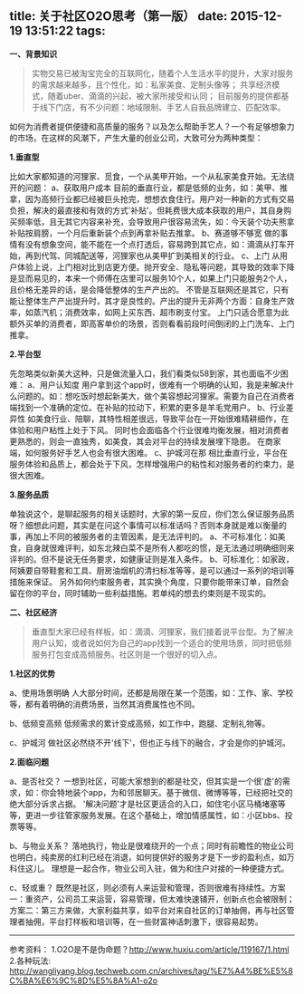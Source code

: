 title: 关于社区O2O思考（第一版）
date: 2015-12-19 13:51:22
tags:
---

**一、背景知识**

>实物交易已被淘宝完全的互联网化，随着个人生活水平的提升，大家对服务的需求越来越多，且个性化，如：私家美食、定制头像等；
>共享经济模式，随着uber、滴滴的兴起，被大家所接受和认同；
>目前服务的提供都基于线下门店，有不少问题：地域限制、手艺人自我品牌建立、匹配效率。

如何为消费者提供便捷和高质量的服务？以及怎么帮助手艺人？一个有足够想象力的市场，在这样的风潮下，产生大量的创业公司，大致可分为两种类型：

**1.垂直型**

比如大家都知道的河狸家、觅食，一个从美甲开始，一个从私家美食开始。无法绕开的问题：
a、获取用户成本
目前的垂直行业，都是低频的业务，如：美甲、推拿，因为高频行业都已经被巨头抢完，想想衣食住行。用户对一种新的方式有交易负担，解决的最直接和有效的方式'补贴'。但耗费很大成本获取的用户，其自身购买频率低，且无其它内容来补充，会导致用户很容易流失，如：今天装个功夫熊拿补贴按肩膀，一个月后重新装个点到再拿补贴去推拿。
b、赛道够不够宽
做的事情有没有想象空间，能不能在一个点打透后，容易跨到其它点，如：滴滴从打车开始，再到代驾、同城配送等，河狸家也从美甲扩到美相关的行业。
c、上门
从用户体验上说，上门相对比到店更方便。抛开安全、隐私等问题，其导致的效率下降是显而易见的，本来一个师傅在店里可以服务10个人，如果上门只能服务2个人，且价格无差异的话，是会降低整体的生产产出的。
不管是互联网还是其它，只有能让整体生产产出提升时，其才是良性的。产出的提升无非两个方面：自身生产效率，如蒸汽机；消费效率，如网上买东西、超市刷支付宝。
上门只适合愿意为此额外买单的消费者，即高客单价的场景，否则看看前段时间倒闭的上门洗车、上门推拿。

**2.平台型**

先忽略类似新美大这种，只是做流量入口，我们看类似58到家，其也面临不少困难：
a、用户认知度
用户拿到这个app时，很难有一个明确的认知，我是来解决什么问题的。如：想吃饭时想起新美大，做个美容想起河狸家。需要为自己在消费者端找到一个准确的定位。在补贴的拉动下，积累的更多是羊毛党用户。
b、行业差异性
如美食行业、陪聊，其特性相差很远，导致平台在一开始很难精耕细作，在体验和用户粘性上处于下风。
同时也会面临各个行业很难均衡发展，相对消费者更熟悉的，则会一直独秀，如美食，其会对平台的持续发展埋下隐患。
在商家端，如何服务好手艺人也会有很大困难。
c、护城河在那
相比垂直行业，平台在服务体验和品质上，都会处于下风，怎样增强用户的粘性和对服务者的约束力，是很大困难。

**3.服务品质**

单独说这个，是聊起服务的相关话题时，大家的第一反应，你们怎么保证服务品质呀？细想此问题，其实是在问这个事情可以标准话吗？否则本身就是难以衡量的事，再加上不同的被服务者的主管因素，是无法评判的。
a、不可标准化：如美食，自身就很难评判，如东北辣白菜不是所有人都吃的惯，是无法通过明确细则来评判的。但不是说无任务要求，如健康证则是准入条件。
b、可标准化：如家政，阿姨要自带鞋套和工具、厨房油烟机的清扫标准等等，是可以通过一系列的培训等措施来保证。
另外如何约束服务者，其实换个角度，只要你能带来订单，自然会留在你的平台，同时辅助一些利益措施。若单纯的想去约束则是不现实的。

**二、社区经济**

>垂直型大家已经有样板，如：滴滴、河狸家，我们接着说平台型。为了解决用户认知，或者说如何为自己的app找到一个适合的使用场景，同时把低频服务打包变成高频服务。社区则是一个很好的切入点。

**1.社区的优势**

a、使用场景明确
人大部分时间，还都是局限在某一个范围，如：工作、家、学校等，都有着明确的消费场景，当然其消费属性也不同。

b、低频变高频
低频需求的累计变成高频，如工作中，跑腿、定制礼物等。

c、护城河
做社区必然绕不开'线下'，但也正与线下的融合，才会是你的护城河。

**2.面临问题**

a、是否社交？
一想到社区，可能大家想到的都是社交，但其实是一个很'虚'的需求，如：你会特地装个app，为和邻居聊天。基于微信、微博等等，已经把社交的绝大部分诉求占据。
'解决问题'才是社区更适合的入口，如住宅小区马桶堵塞等等，更进一步往管家服务发展。在这个基础上，增加情感属性，如：小区bbs、投票等等。

b、与物业关系？
落地执行，物业是很难绕开的一个点；同时有前瞻性的物业公司也明白，纯卖房的红利已经在消退，如何提供好的服务才是下一步的盈利点，如万科住这儿。
理想是一起合作，物业公司入驻，做为和住户对接的一种便捷方式。

c、轻或重？
既然是社区，则必须有人来运营和管理，否则很难有持续性。方案一：重资产，公司员工来运营，容易管理，但太难快速铺开，创新点也会被限制；方案二：第三方来做，大家利益共享，如平台对来自社区的订单抽佣，再与社区管理者抽佣，平台打样板和培训等，在一些财富神话刺激下，很容易起势。

___
参考资料：
1.O2O是不是伪命题？http://www.huxiu.com/article/119167/1.html
2.各种玩法:
http://wangliyang.blog.techweb.com.cn/archives/tag/%E7%A4%BE%E5%8C%BA%E6%9C%8D%E5%8A%A1-o2o
